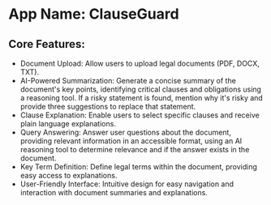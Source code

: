 # **App Name**: ClauseGuard
## Core Features:

- Document Upload: Allow users to upload legal documents (PDF, DOCX, TXT).
- AI-Powered Summarization: Generate a concise summary of the document's key points, identifying critical clauses and obligations using a reasoning tool. If a risky statement is found, mention why it's risky and provide three suggestions to replace that statement.
- Clause Explanation: Enable users to select specific clauses and receive plain language explanations.
- Query Answering: Answer user questions about the document, providing relevant information in an accessible format, using an AI reasoning tool to determine relevance and if the answer exists in the document.
- Key Term Definition: Define legal terms within the document, providing easy access to explanations.
- User-Friendly Interface: Intuitive design for easy navigation and interaction with document summaries and explanations.

